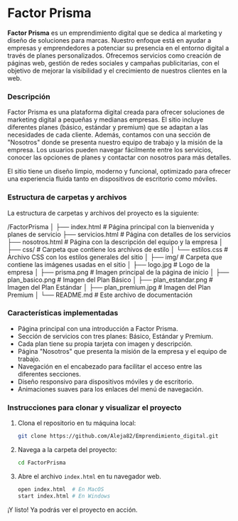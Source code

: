 # Factor Prisma

**Factor Prisma** es un emprendimiento digital que se dedica al marketing y diseño de soluciones para marcas. Nuestro enfoque está en ayudar a empresas y emprendedores a potenciar su presencia en el entorno digital a través de planes personalizados. Ofrecemos servicios como creación de páginas web, gestión de redes sociales y campañas publicitarias, con el objetivo de mejorar la visibilidad y el crecimiento de nuestros clientes en la web.

### Descripción

Factor Prisma es una plataforma digital creada para ofrecer soluciones de marketing digital a pequeñas y medianas empresas. El sitio incluye diferentes planes (básico, estándar y premium) que se adaptan a las necesidades de cada cliente. Además, contamos con una sección de "Nosotros" donde se presenta nuestro equipo de trabajo y la misión de la empresa. Los usuarios pueden navegar fácilmente entre los servicios, conocer las opciones de planes y contactar con nosotros para más detalles.

El sitio tiene un diseño limpio, moderno y funcional, optimizado para ofrecer una experiencia fluida tanto en dispositivos de escritorio como móviles.

### Estructura de carpetas y archivos

La estructura de carpetas y archivos del proyecto es la siguiente:

/FactorPrisma
│
├── index.html # Página principal con la bienvenida y planes de servicio
├── servicios.html # Página con detalles de los servicios
├── nosotros.html # Página con la descripción del equipo y la empresa
│
├── css/ # Carpeta que contiene los archivos de estilo
│ └── estilos.css # Archivo CSS con los estilos generales del sitio
│
├── img/ # Carpeta que contiene las imágenes usadas en el sitio
│ ├── logo.jpg # Logo de la empresa
│ ├── prisma.png # Imagen principal de la página de inicio
│ ├── plan_basico.png # Imagen del Plan Básico
│ ├── plan_estandar.png # Imagen del Plan Estándar
│ ├── plan_premium.jpg # Imagen del Plan Premium
│
└── README.md # Este archivo de documentación


### Características implementadas

- Página principal con una introducción a Factor Prisma.
- Sección de servicios con tres planes: Básico, Estándar y Premium.
- Cada plan tiene su propia tarjeta con imagen y descripción.
- Página "Nosotros" que presenta la misión de la empresa y el equipo de trabajo.
- Navegación en el encabezado para facilitar el acceso entre las diferentes secciones.
- Diseño responsivo para dispositivos móviles y de escritorio.
- Animaciones suaves para los enlaces del menú de navegación.

### Instrucciones para clonar y visualizar el proyecto

1. Clona el repositorio en tu máquina local:

    ```bash
    git clone https://github.com/Aleja82/Emprendimiento_digital.git
    ```

2. Navega a la carpeta del proyecto:

    ```bash
    cd FactorPrisma
    ```

3. Abre el archivo `index.html` en tu navegador web.

    ```bash
    open index.html  # En MacOS
    start index.html # En Windows
    ```

¡Y listo! Ya podrás ver el proyecto en acción.
